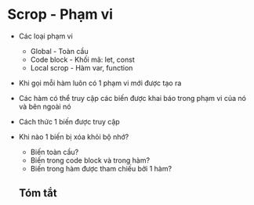 # Scrop - Phạm vi

- Các loại phạm vi
    - Global - Toàn cầu
    - Code block - Khối mã: let, const
    - Local scrop - Hàm var, function
- Khi gọi mỗi hàm luôn có 1 phạm vi mới được tạo ra
- Các hàm có thể truy cập các biến được khai báo trong phạm vi của nó và bên ngoài nó
- Cách thức 1 biến được truy cập
- Khi nào 1 biến bị xóa khỏi bộ nhớ?
    - Biến toàn cầu?
    - Biến trong code block và trong hàm?
    - Biến trong hàm được tham chiếu bởi 1 hàm?

    ## Tóm tắt